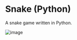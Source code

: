 # Snake (Python)

A snake game written in Python.

![image](https://github.com/ahmeddiaa6/Snake-Game/assets/132109967/1ec0f4a4-6940-4ac5-8c7e-950dc22fcac1)
